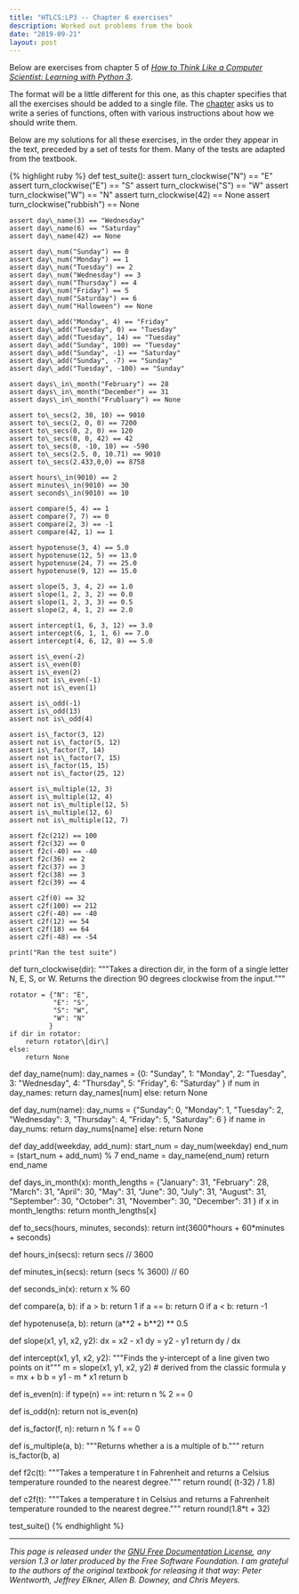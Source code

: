 ```yaml
---
title: "HTLCS:LP3 -- Chapter 6 exercises"
description: Worked out problems from the book
date: "2019-09-21"
layout: post
---
```


Below are exercises from chapter 5 of _[How to Think Like a Computer Scientist: Learning with Python 3](index.html)_.

The format will be a little different for this one, as this chapter specifies that all the exercises should be added to a single file. The [chapter](http://openbookproject.net/thinkcs/python/english3e/fruitful_functions.html) asks us to write a series of functions, often with various instructions about how we should write them.

Below are my solutions for all these exercises, in the order they appear in the text, preceded by a set of tests for them. Many of the tests are adapted from the textbook.

{% highlight ruby %}
def test\_suite():
    assert turn\_clockwise("N") == "E"
    assert turn\_clockwise("E") == "S"
    assert turn\_clockwise("S") == "W"
    assert turn\_clockwise("W") == "N"
    assert turn\_clockwise(42) == None
    assert turn\_clockwise("rubbish") == None

    assert day\_name(3) == "Wednesday"
    assert day\_name(6) == "Saturday"
    assert day\_name(42) == None

    assert day\_num("Sunday") == 0
    assert day\_num("Monday") == 1
    assert day\_num("Tuesday") == 2
    assert day\_num("Wednesday") == 3
    assert day\_num("Thursday") == 4
    assert day\_num("Friday") == 5
    assert day\_num("Saturday") == 6
    assert day\_num("Halloween") == None

    assert day\_add("Monday", 4) == "Friday"
    assert day\_add("Tuesday", 0) == "Tuesday"
    assert day\_add("Tuesday", 14) == "Tuesday"
    assert day\_add("Sunday", 100) == "Tuesday"
    assert day\_add("Sunday", -1) == "Saturday"
    assert day\_add("Sunday", -7) == "Sunday"
    assert day\_add("Tuesday", -100) == "Sunday"

    assert days\_in\_month("February") == 28
    assert days\_in\_month("December") == 31
    assert days\_in\_month("Frubluary") == None

    assert to\_secs(2, 30, 10) == 9010
    assert to\_secs(2, 0, 0) == 7200
    assert to\_secs(0, 2, 0) == 120
    assert to\_secs(0, 0, 42) == 42
    assert to\_secs(0, -10, 10) == -590
    assert to\_secs(2.5, 0, 10.71) == 9010
    assert to\_secs(2.433,0,0) == 8758

    assert hours\_in(9010) == 2
    assert minutes\_in(9010) == 30
    assert seconds\_in(9010) == 10

    assert compare(5, 4) == 1
    assert compare(7, 7) == 0
    assert compare(2, 3) == -1
    assert compare(42, 1) == 1

    assert hypotenuse(3, 4) == 5.0
    assert hypotenuse(12, 5) == 13.0
    assert hypotenuse(24, 7) == 25.0
    assert hypotenuse(9, 12) == 15.0

    assert slope(5, 3, 4, 2) == 1.0
    assert slope(1, 2, 3, 2) == 0.0
    assert slope(1, 2, 3, 3) == 0.5
    assert slope(2, 4, 1, 2) == 2.0

    assert intercept(1, 6, 3, 12) == 3.0
    assert intercept(6, 1, 1, 6) == 7.0
    assert intercept(4, 6, 12, 8) == 5.0

    assert is\_even(-2) 
    assert is\_even(0)
    assert is\_even(2)
    assert not is\_even(-1)
    assert not is\_even(1)

    assert is\_odd(-1)
    assert is\_odd(13)
    assert not is\_odd(4)

    assert is\_factor(3, 12)
    assert not is\_factor(5, 12)
    assert is\_factor(7, 14)
    assert not is\_factor(7, 15)
    assert is\_factor(15, 15)
    assert not is\_factor(25, 12)

    assert is\_multiple(12, 3)
    assert is\_multiple(12, 4)
    assert not is\_multiple(12, 5)
    assert is\_multiple(12, 6)
    assert not is\_multiple(12, 7)

    assert f2c(212) == 100
    assert f2c(32) == 0
    assert f2c(-40) == -40
    assert f2c(36) == 2
    assert f2c(37) == 3
    assert f2c(38) == 3
    assert f2c(39) == 4

    assert c2f(0) == 32
    assert c2f(100) == 212
    assert c2f(-40) == -40
    assert c2f(12) == 54
    assert c2f(18) == 64
    assert c2f(-48) == -54

    print("Ran the test suite")

def turn\_clockwise(dir):
    """Takes a direction dir, in the form of a single letter N, E, S, or W. 
    Returns the direction 90 degrees clockwise from the input."""

    rotator = {"N": "E",
               "E": "S",
               "S": "W",
               "W": "N"
              }
    if dir in rotator:
        return rotator\[dir\]
    else:
        return None

def day\_name(num):
    day\_names = {0: "Sunday",
                 1: "Monday",
                 2: "Tuesday",
                 3: "Wednesday",
                 4: "Thursday",
                 5: "Friday",
                 6: "Saturday"
    }
    if num in day\_names:
        return day\_names\[num\]
    else:
        return None

def day\_num(name):
    day\_nums = {"Sunday": 0,
                "Monday": 1,
                "Tuesday": 2,
                "Wednesday": 3,
                "Thursday": 4,
                "Friday": 5,
                "Saturday": 6
    }
    if name in day\_nums:
        return day\_nums\[name\]
    else:
        return None

def day\_add(weekday, add\_num):
    start\_num = day\_num(weekday)
    end\_num = (start\_num + add\_num) % 7
    end\_name = day\_name(end\_num)
    return end\_name

def days\_in\_month(x):
    month\_lengths = {"January": 31,
                     "February": 28,
                     "March": 31,
                     "April": 30,
                     "May": 31,
                     "June": 30,
                     "July": 31,
                     "August": 31,
                     "September": 30,
                     "October": 31,
                     "November": 30,
                     "December": 31
    }
    if x in month\_lengths:
        return month\_lengths\[x\]

def to\_secs(hours, minutes, seconds):
    return int(3600\*hours + 60\*minutes + seconds)

def hours\_in(secs):
    return secs // 3600

def minutes\_in(secs):
    return (secs % 3600) // 60

def seconds\_in(x):
    return x % 60

def compare(a, b):
    if a > b:
        return 1
    if a == b:
        return 0
    if a < b:
        return -1

def hypotenuse(a, b):
    return (a\*\*2 + b\*\*2) \*\* 0.5

def slope(x1, y1, x2, y2):
    dx = x2 - x1
    dy = y2 - y1
    return dy / dx

def intercept(x1, y1, x2, y2):
    """Finds the y-intercept of a line given two points on it"""
    m = slope(x1, y1, x2, y2)
    # derived from the classic formula y = mx + b
    b = y1 - m \* x1
    return b

def is\_even(n):
    if type(n) == int:
        return n % 2 == 0

def is\_odd(n):
    return not is\_even(n)

def is\_factor(f, n):
    return n % f == 0

def is\_multiple(a, b):
    """Returns whether a is a multiple of b."""
    return is\_factor(b, a)

def f2c(t):
    """Takes a temperature t in Fahrenheit and returns a Celsius 
    temperature rounded to the nearest degree."""
    return round( (t-32) / 1.8)

def c2f(t):
    """Takes a temperature t in Celsius and returns a Fahrenheit 
    temperature rounded to the nearest degree."""
    return round(1.8\*t + 32)

test\_suite()
{% endhighlight %}

---

_This page is released under the [GNU Free Documentation License](http://openbookproject.net/thinkcs/python/english3e/fdl-1.3.html), any version 1.3 or later produced by the Free Software Foundation. I am grateful to the authors of the original textbook for releasing it that way: Peter Wentworth, Jeffrey Elkner, Allen B. Downey, and Chris Meyers._

